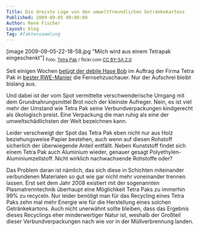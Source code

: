 ```yaml
---
Title: Die dreiste Lüge von den umweltfreundlichen Getränkekartons
Published: 2009-09-05 00:00:00
Author: René Fischer
Layout: blog
Tag: #faktensammlung
---
```

[image 2009-09-05-22-18-58.jpg "Milch wird aus einem Tetrapak eingeschenkt"]
<sub>Foto: [Tetra Pak](https://www.flickr.com/photos/tetrapak/) / flickr.com [CC BY-SA 2.0]((https://creativecommons.org/licenses/by-sa/2.0/))</sub>

Seit einigen Wochen [belügt der debile Hase Bob](https://www.youtube.com/watch?v=3jrxuctMYLY) im Auftrag der Firma Tetra Pak in [bester RWE-Manier](https://netzpolitik.org/2009/rwe-die-wahrheit-zum-spot/) die Fernsehzuschauer. Nur der Aufschrei bleibt bislang aus.

Und dabei ist der vom Spot vermittelte verschwenderische Umgang mit dem Grundnahrungsmittel Brot noch der kleinste Aufreger. Nein, es ist viel mehr der Umstand wie Tetra Pak seine Verbundverpackungen kindgerecht als ökologisch preist. Eine Verpackung die man ruhig als eine der umweltschädlichsten der Welt bezeichnen kann.

Leider verschweigt der Spot das Tetra Pak eben nicht nur aus Holz beziehungsweise Papier bestehen, auch wenn auf diesen Rohstoff sicherlich der überwiegende Anteil entfällt. Neben Kunststoff findet sich einem Tetra Pak auch Aluminium wieder, genauer gesagt Polyethylen-Aluminiumzellstoff. Nicht wirklich nachwachsende Rohstoffe oder?

Das Problem daran ist nämlich, das sich diese in Schichten miteinander verbundenen Materialen so gut wie gar nicht mehr voneinander trennen lassen. Erst seit dem Jahr 2008 existiert mit der sogenannten Plasmatrenntechnik überhaupt eine Möglichkeit Tetra Paks zu immerhin 99% zu recyceln. Nur leider benötigt man für das Recycling eines Tetra Paks zehn mal mehr Energie wie für die Herstellung eines solchen Getränkekartons. Auch nicht unerwähnt sollte bleiben, dass das Ergebnis dieses Recyclings eher minderwertiger Natur ist, weshalb der Großteil dieser Verbundverpackungen nach wie vor in der Müllverbrennung landen.
